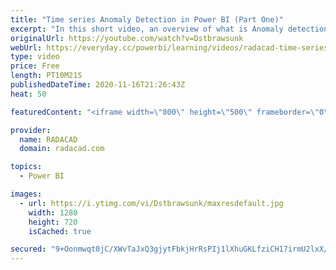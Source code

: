 ```yaml
---
title: "Time series Anomaly Detection in Power BI (Part One)"
excerpt: "In this short video, an overview of what is Anomaly detection works in a Line chart will be presented. to access  the data follow the below link https://bit.ly/32RBYP4"
originalUrl: https://youtube.com/watch?v=Dstbrawsunk
webUrl: https://everyday.cc/powerbi/learning/videos/radacad-time-series-anomaly-detection-in-power-bi-part-one/
type: video
price: Free
length: PT10M21S
publishedDateTime: 2020-11-16T21:26:43Z
heat: 50

featuredContent: "<iframe width=\"800\" height=\"500\" frameborder=\"0\" src=\"https://www.youtube.com/embed/Dstbrawsunk\" allow=\"accelerometer; autoplay; encrypted-media; gyroscope; picture-in-picture\" allowfullscreen></iframe>"

provider:
  name: RADACAD
  domain: radacad.com

topics:
  - Power BI

images:
  - url: https://i.ytimg.com/vi/Dstbrawsunk/maxresdefault.jpg
    width: 1280
    height: 720
    isCached: true

secured: "9+Oonmwqt0jC/XWvTaJxQ3gjytFbkjHrRsPIj1lXhuGKLfziCH17irmU2lxX/FuPHRa3RXBVhfJVLjvhkymLb/ISUR6cckWJPb7vFjJwtSGvQB9DcZFVEdcJaJLLuikJHiojtNe3poc4HcymlPK+bWl9uvPaj4ej6xGUyHYMuBi+LaB583jVG7pBu3GDjpj0gsET6ja3XzCWkzSmnt4/JSysmrsEkf8h05Gv81ekn+0jxmypjNx37zxuUrYFKzL3ZgnLcvh/ZZMKG5+tzYWMr5tddkuT2LwULEGSKVldVrBfsI+uRycScmnNQZtW0+dEjm5GhYIcAuXsje2+pI69cstzpzNjFlCQJps38Xx+N4pL1U6O61o2DOTp1BCfMyA/tbBUdtggA/jk0/ekDDHsxDb5shtfSul4Ukt8KLH2Jhc=;DJrFki2kp/FJVgqPn3RchQ=="
---
```


